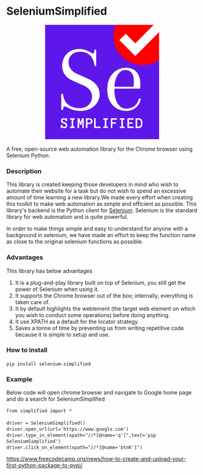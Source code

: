 # SeleniumSimplified 
<p align="center">
  <img src="https://github.com/raajrajnish/SeleniumSimplified/blob/master/assets/Se.png?raw=true" alt="Logo-SeleniumSimplified" height=300 width=300/>
</p>
A free, open-source web automation library for the Chrome browser using Selenium Python.

### Description
This library is created keeping those developers in mind who wish to automate their website for a task but do not wish to spend an excessive amount of time learning a new library.We made every effort when creating this toolkit to make web automation as simple and efficient as possible. This library's backend is the Python client for [Selenium](https://www.selenium.dev/). Selenium is the standard library for web automation and is quite powerful.

In order to make things simple and easy to understand for anyone with a background in selenium, we have made an effort to keep the function name as close to the original selenium functions as possible.

### Advantages
This library has below advantages
  1. It is a plug-and-play library built on top of Selenium, you still get the power of Selenium when using it.
  2. It supports the Chrome browser out of the box; internally, everything is taken care of.
  3. It by default highlights the weblement (the target web element on which you wish to conduct some operations) before doing anything.
  4. It use XPATH as a default for the locator strategy.
  5. Saves a tonne of time by preventing us from writing repetitive code because it is simple to setup and use.

### How to install
```pip install selenium-simplified```

### Example
Below code will open chrome browser and navigate to Google home page and do a search for SeleniumSimplified
``` 
from simplified import *

driver = SeleniumSimplified()
driver.open_url(url='https://www.google.com')
driver.type_in_element(xpath="//*[@name='q']",text='pip SeleniumSimplified')
driver.click_on_element(xpath="//*[@name='btnK']")
```

https://www.freecodecamp.org/news/how-to-create-and-upload-your-first-python-package-to-pypi/
